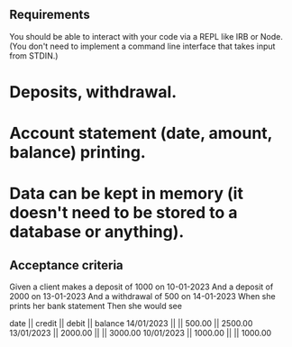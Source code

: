 ## Requirements 

You should be able to interact with your code via a REPL like IRB or Node. (You don't need to implement a command line interface that takes input from STDIN.)

# Deposits, withdrawal.
# Account statement (date, amount, balance) printing.
# Data can be kept in memory (it doesn't need to be stored to a database or anything).

## Acceptance criteria
Given a client makes a deposit of 1000 on 10-01-2023
And a deposit of 2000 on 13-01-2023
And a withdrawal of 500 on 14-01-2023
When she prints her bank statement
Then she would see

date || credit || debit || balance
14/01/2023 || || 500.00 || 2500.00
13/01/2023 || 2000.00 || || 3000.00
10/01/2023 || 1000.00 || || 1000.00

